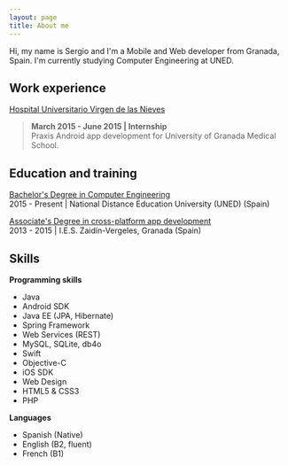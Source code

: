 ```yaml
---
layout: page
title: About me
---
```


Hi, my name is Sergio and I'm a Mobile and Web developer from Granada, Spain. I'm currently studying Computer Engineering at UNED.

## Work experience

[Hospital Universitario Virgen de las Nieves](http://www.hospitalgranada.es/normopraxis/)

> <strong>March 2015 - June 2015 | Internship </strong><br> Praxis Android app development for University of Granada Medical School.

## Education and training

[Bachelor's Degree in Computer Engineering](https://portal.uned.es/portal/page?_pageid=93,22985816&_dad=portal&_schema=PORTAL)
<br>2015 - Present | National Distance Education University (UNED) (Spain)

[Associate's Degree in cross-platform app development](http://www.ieszaidinvergeles.org/)
<br>2013 - 2015 | I.E.S. Zaidín-Vergeles, Granada (Spain)

## Skills

<strong>Programming skills</strong><br>
<ul>
    <li>Java</li>
    <li>Android SDK</li>
    <li>Java EE (JPA, Hibernate)</li>
    <li>Spring Framework</li>
    <li>Web Services (REST)</li>
    <li>MySQL, SQLite, db4o</li>
    <li>Swift</li>
    <li>Objective-C</li>
    <li>iOS SDK</li>
    <li>Web Design</li>
    <li>HTML5 &amp; CSS3</li>
    <li>PHP</li>
</ul>

<strong>Languages</strong><br>
<ul>
    <li>Spanish (Native)</li>
    <li>English (B2, fluent)</li>
    <li>French (B1)</li>
</ul>
